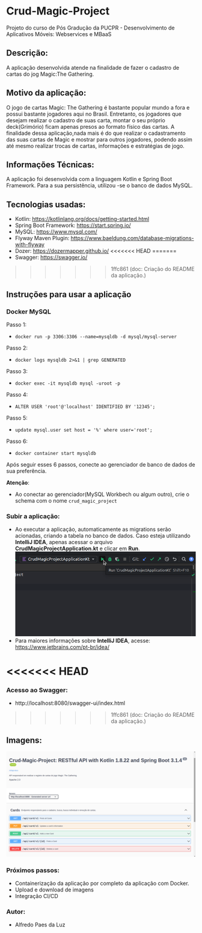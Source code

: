 # Crud-Magic-Project
Projeto do curso de Pós Gradução da PUCPR - Desenvolvimento de Aplicativos Móveis: Webservices e MBaaS

## Descrição:
A aplicação desenvolvida atende na finalidade de fazer o cadastro de cartas do jog Magic:The Gathering.

## Motivo da aplicação:
O jogo de cartas Magic: The Gathering é bastante popular mundo a fora e possui bastante jogadores aqui no Brasil. Entretanto, os jogadores que desejam realizar o cadastro de suas carta, 
montar o seu próprio deck(Grimório) ficam apenas presos ao formato físico das cartas. A finalidade dessa aplicação,nada mais é do que realizar o cadastramento das suas cartas de Magic e 
mostrar para outros jogadores, podendo assim até mesmo realizar trocas de cartas, informações e estratégias de jogo.

## Informações Técnicas:
A aplicação foi desenvolvida com a linguagem Kotlin e Spring Boot Framework. Para a sua persistência, utilizou -se o banco de dados MySQL.

## Tecnologias usadas:
- Kotlin: https://kotlinlang.org/docs/getting-started.html
- Spring Boot Framework: https://start.spring.io/
- MySQL: https://www.mysql.com/
- Flyway Maven Plugin: https://www.baeldung.com/database-migrations-with-flyway
- Dozer: https://dozermapper.github.io/
<<<<<<< HEAD
=======
- Swagger: https://swagger.io/
>>>>>>> 1ffc861 (doc: Criação do README da aplicação.)

## Instruções para usar a aplicação
### Docker MySQL
Passo 1:
- `docker run -p 3306:3306 --name=mysqldb -d mysql/mysql-server`

Passo 2:

- `docker logs mysqldb 2>&1 | grep GENERATED`

Passo 3:
- `docker exec -it mysqldb mysql -uroot -p`

Passo 4:
- `ALTER USER 'root'@'localhost' IDENTIFIED BY '12345';`

Passo 5:
- `update mysql.user set host = '%' where user='root';`

Passo 6:
- `docker container start mysqldb`


Após seguir esses 6 passos, conecte ao gerenciador de banco de dados de sua preferência.

**Atenção**:
- Ao conectar ao gerenciador(MySQL Workbech ou algum outro), crie o schema com o nome `crud_magic_project` 

### Subir a aplicação:
- Ao executar a aplicação, automaticamente as migrations serão acionadas, criando a tabela no banco de dados. Caso esteja utilizando
  **IntelliJ IDEA**, apenas acessar o arquivo **CrudMagicProjectApplication.kt** e clicar em **Run**.
  ![Imagem 02 da aplicação](img/img02-jetbrain-run-app.png)
- Para maiores informações sobre **IntelliJ IDEA**, acesse: https://www.jetbrains.com/pt-br/idea/

<<<<<<< HEAD
=======
### Acesso ao Swagger:
- http://localhost:8080/swagger-ui/index.html
>>>>>>> 1ffc861 (doc: Criação do README da aplicação.)

## Imagens:
![Imagem 01 da aplicação](img/img01-swagger-screen.png)


### Próximos passos:
- Containerização da aplicação por completo da aplicação com Docker.
- Upload e download de imagens
- Integração CI/CD

### Autor:
- Alfredo Paes da Luz